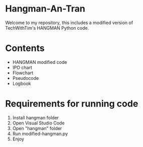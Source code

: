 # Hangman-An-Tran

Welcome to my repository, this includes a modified version of TechWithTim's HANGMAN Python code. 

# Contents

- HANGMAN modified code
- IPO chart
- Flowchart
- Pseudocode
- Logbook

# Requirements for running code

1. Install hangman folder
2. Open Visual Studio Code
3. Open "hangman" folder
4. Run modified-hangman.py
5. Enjoy
